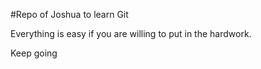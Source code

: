 #Repo of Joshua to learn Git

Everything is easy if you are willing to put in the hardwork.

Keep going 
